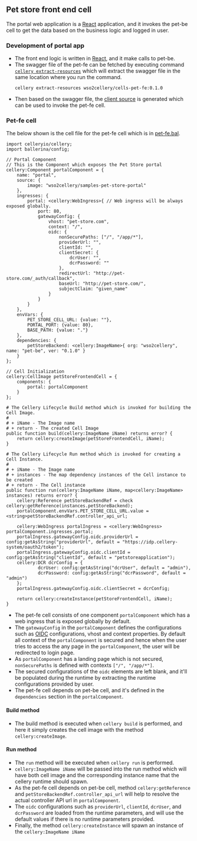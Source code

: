 ## Pet store front end cell
The portal web application is a [React](https://reactjs.org/) application, and it invokes the pet-be cell to get the 
data based on the business logic and logged in user. 

### Development of portal app
- The front end logic is written in [React](https://reactjs.org/), and it make calls to pet-be.
- The swagger file of the pet-fe can be fetched by executing command [`cellery extract-resources`](https://github.com/wso2-cellery/sdk/blob/master/docs/cli-reference.md#extract-resources) 
which will extract the swagger file in the same location where you run the command.
  ```
  cellery extract-resources wso2cellery/cells-pet-fe:0.1.0
  ```
- Then based on the swagger file, the [client source](frontend/components/portal/src/gen/petStoreApi.js) is generated which can be used to invoke the pet-fe cell.

### Pet-fe cell
The below shown is the cell file for the pet-fe cell which is in [pet-fe.bal](backend/pet-fe.bal).
```
import celleryio/cellery;
import ballerina/config;

// Portal Component
// This is the Component which exposes the Pet Store portal
cellery:Component portalComponent = {
    name: "portal",
    source: {
        image: "wso2cellery/samples-pet-store-portal"
    },
    ingresses: {
        portal: <cellery:WebIngress>{ // Web ingress will be always exposed globally.
            port: 80,
            gatewayConfig: {
                vhost: "pet-store.com",
                context: "/",
                oidc: {
                    nonSecurePaths: ["/", "/app/*"],
                    providerUrl: "",
                    clientId: "",
                    clientSecret: {
                        dcrUser: "",
                        dcrPassword: ""
                    },
                    redirectUrl: "http://pet-store.com/_auth/callback",
                    baseUrl: "http://pet-store.com/",
                    subjectClaim: "given_name"
                }
            }
        }
    },
    envVars: {
        PET_STORE_CELL_URL: {value: ""},
        PORTAL_PORT: {value: 80},
        BASE_PATH: {value: "."}
    },
    dependencies: {
        petStoreBackend: <cellery:ImageName>{ org: "wso2cellery", name: "pet-be", ver: "0.1.0" }
    }
};

// Cell Initialization
cellery:CellImage petStoreFrontendCell = {
    components: {
        portal: portalComponent
    }
};

# The Cellery Lifecycle Build method which is invoked for building the Cell Image.
#
# + iName - The Image name
# + return - The created Cell Image
public function build(cellery:ImageName iName) returns error? {
    return cellery:createImage(petStoreFrontendCell, iName);
}

# The Cellery Lifecycle Run method which is invoked for creating a Cell Instance.
#
# + iName - The Image name
# + instances - The map dependency instances of the Cell instance to be created
# + return - The Cell instance
public function run(cellery:ImageName iName, map<cellery:ImageName> instances) returns error? {
    cellery:Reference petStoreBackendRef = check cellery:getReference(instances.petStoreBackend);
    portalComponent.envVars.PET_STORE_CELL_URL.value = <string>petStoreBackendRef.controller_api_url;

    cellery:WebIngress portalIngress = <cellery:WebIngress> portalComponent.ingresses.portal;
    portalIngress.gatewayConfig.oidc.providerUrl = config:getAsString("providerUrl", default = "https://idp.cellery-system/oauth2/token");
    portalIngress.gatewayConfig.oidc.clientId = config:getAsString("clientId", default = "petstoreapplication");
    cellery:DCR dcrConfig = {
            dcrUser: config:getAsString("dcrUser", default = "admin"),
            dcrPassword: config:getAsString("dcrPassword", default = "admin")
    };
    portalIngress.gatewayConfig.oidc.clientSecret = dcrConfig;

    return cellery:createInstance(petStoreFrontendCell, iName);
}
```

- The pet-fe cell consists of one component `portalComponent` which has a web ingress that is exposed globally by default.
- The `gatewayConfig` in the `portalComponent` defines the configurations such as [OIDC](https://openid.net/connect/) configurations, 
vhost and context properties. By default all context of the `portalComponent` is secured and hence when the user tries to access the any page in the `portalComponent`, 
the user will be redirected to login page. 
- As `portalComponent` has a landing page which is not secured, `nonSecurePaths` is defined with contexts `["/", "/app/*"]`.
- The secured configurations of the `oidc` elements are left blank, and it'll be populated during the runtime by extracting the runtime configurations provided by user.
- The pet-fe cell depends on pet-be cell, and it's defined in the `dependencies` section in the `portalComponent`.


#### Build method
- The build method is executed when `cellery build` is performed, and here it simply creates the cell image with the method `cellery:createImage`.

#### Run method
- The `run` method will be executed when `cellery run` is performed.
- `cellery:ImageName iName` will be passed into the run method which will have both cell image and the corresponding instance name that the cellery runtime should spawn.
- As the pet-fe cell depends on pet-be cell, method `cellery:getReference` and `petStoreBackendRef.controller_api_url` will help to resolve the actual controller API url in `portalComponent`.
- The `oidc` configurations such as `providerUrl`, `clientId`, `dcrUser`, and `dcrPassword` are loaded from the runtime 
parameters, and will use the default values if there is no runtime parameters provided.
- Finally, the method `cellery:createInstance` will spawn an instance of the `cellery:ImageName iName`
